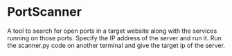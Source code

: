 # PortScanner
A tool to search for open ports in a target website along with the services running on those ports.
Specify the IP address of the server and run it.
Run the scanner.py code on another terminal and give the target ip of the server.
